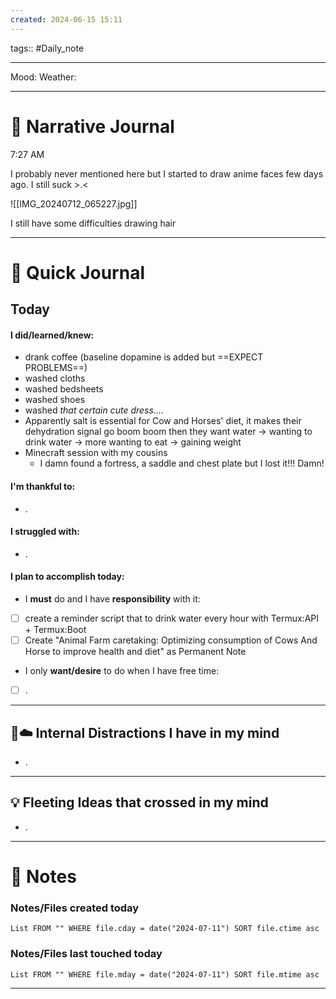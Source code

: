 ```yaml
---
created: 2024-06-15 15:11
---
```

tags:: #Daily_note

---

Mood:
Weather:

---
#  📝 Narrative Journal

7:27 AM

I probably never mentioned here but I started to draw anime faces few days ago. I still suck >.<

![[IMG_20240712_065227.jpg]]

I still have some difficulties drawing hair


---
# 📝 Quick Journal

## Today
#### I did/learned/knew:
- drank coffee (baseline dopamine is added but ==EXPECT PROBLEMS==)
- washed cloths
- washed bedsheets 
- washed shoes
- washed *that certain cute dress....*
- Apparently salt is essential for Cow and Horses' diet, it makes their dehydration signal go boom boom then they want water -> wanting to drink water -> more wanting to eat -> gaining weight
- Minecraft session with my cousins
	 - I damn found a fortress, a saddle and chest plate but I lost it!!! Damn!
#### I'm thankful to:
- .
#### I struggled with:
- .
#### I plan to accomplish today:
- I **must** do and I have **responsibility** with it:
- [ ] create a reminder script that to drink water every hour with Termux:API + Termux:Boot
- [ ] Create "Animal Farm caretaking: Optimizing consumption of Cows And Horse to improve health and diet" as Permanent Note
- I only **want/desire** to do when I have free time:
- [ ] .

---

## 🧠☁️ Internal Distractions I have in my mind
- . 

---

## 💡 Fleeting Ideas that crossed in my mind
- . 

---
# 📝 Notes

### Notes/Files created today
```dataview
List FROM "" WHERE file.cday = date("2024-07-11") SORT file.ctime asc
```

### Notes/Files last touched today
```dataview
List FROM "" WHERE file.mday = date("2024-07-11") SORT file.mtime asc
```

---
